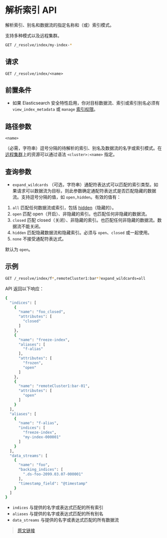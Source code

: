 # 解析索引 API

解析索引、别名和数据流的指定名称和（或）索引模式。

支持多种模式以及远程集群。

```bash
GET /_resolve/index/my-index-*
```

## 请求

`GET /_resolve/index/<name>`

## 前置条件

- 如果 Elasticsearch 安全特性启用，你对目标数据流、索引或索引别名必须有 `view_index_metadata` 或 `manage` [索引权限](/secure_the_elastic_statck/user_authorization/security_privileges?id=索引权限)。

## 路径参数

`<name>`

（必需，字符串）逗号分隔的待解析的索引、别名及数据流的名字或索引模式。在[远程集群](/setup/remote_clusters)上的资源可以通过语法 `<cluster>:<name>` 指定。

## 查询参数

- `expand_wildcards`
（可选，字符串）通配符表达式可以匹配的索引类型。如果请求可以数据流为目标，则此参数确定通配符表达式是否匹配隐藏的数据流。支持逗号分隔的值，如 `open,hidden`。有效的值有：

1. `all`
匹配任何数据流或索引，包括 [hidden](/rest_apis/api_convention/multi_target_syntax?id=隐藏数据流和索引)（隐藏的）。
2. `open`
匹配 open（开启）、非隐藏的索引。也匹配任何非隐藏的数据流。
3. `closed`
匹配 closed（关闭）、非隐藏的索引。也匹配任何非隐藏的数据流。数据流不能关闭。
4. `hidden`
匹配隐藏数据流和隐藏索引。必须与 `open`、`closed` 或一起使用。
5. `none`
不接受通配符表达式。

默认为 `open`。

## 示例

```bash
GET /_resolve/index/f*,remoteCluster1:bar*?expand_wildcards=all
```

API 返回以下响应：

```bash
{
  "indices": [
    {
      "name": "foo_closed",
      "attributes": [
        "closed"
      ]
    },
    {
      "name": "freeze-index",
      "aliases": [
        "f-alias"
      ],
      "attributes": [
        "frozen",
        "open"
      ]
    },
    {
      "name": "remoteCluster1:bar-01",
      "attributes": [
        "open"
      ]
    }
  ],
  "aliases": [
    {
      "name": "f-alias",
      "indices": [
        "freeze-index",
        "my-index-000001"
      ]
    }
  ],
  "data_streams": [
    {
      "name": "foo",
      "backing_indices": [
        ".ds-foo-2099.03.07-000001"
      ],
      "timestamp_field": "@timestamp"
    }
  ]
}
```

- `indices` 与提供的名字或表达式匹配的所有索引
- `aliases` 与提供的名字或表达式匹配的所有别名
- `data_streams` 与提供的名字或表达式匹配的所有数据流

> [原文链接](https://www.elastic.co/guide/en/elasticsearch/reference/current/indices-resolve-index-api.html)
